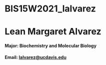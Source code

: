 # BIS15W2021_lalvarez

# Lean Margaret Alvarez
#### **Major:** Biochemistry and Molecular Biology
#### **Email:**  [lalvarez@ucdavis.edu](lalvarez@ucdavis.edu)
